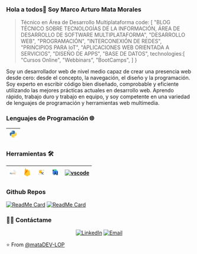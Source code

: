 ### Hola a todos👋 Soy Marco Arturo Mata Morales
> Técnico en Área de Desarrollo Multiplataforma
code: [
"BLOG TÉCNICO SOBRE TECNOLOGÍAS DE LA INFORMACIÓN, ÁREA DE DESARROLLO DE SOFTWARE MULTIPLATAFORMA",
"DESARROLLO WEB",
"PROGRAMACIÓN",
"INTERCONEXIÓN DE REDES",
"PRINCIPIOS PARA IoT",
"APLICACIONES WEB ORIENTADA A SERVICIOS",
"DISEÑO DE APPS",
"BASE DE DATOS",
technologies:[
"Cursos Online",
"Webbinars",
"BootCamps",
]
}

<div>
 <p>
Soy un desarrollador web de nivel medio capaz de crear una presencia web desde cero: desde el concepto, la navegación, el diseño y la programación. Soy experto en escribir código bien diseñado, comprobable y eficiente utilizando las mejores prácticas actuales en desarrollo web. Aprendo rápido, trabajo duro y trabajo en equipo, y soy competente en una variedad de lenguajes de programación y herramientas web multimedia.
</p>
</div>

### Lenguajes de Programación 🌐

| [<img src="https://github.com/mataDEV-LOP/mataDEV-LOP/blob/main/pythoned.png" alt="Python" width="24">](https://www.python.org/)
|---|
 
### Herramientas 🛠️

| [<img src="https://raw.githubusercontent.com/github/explore/80688e429a7d4ef2fca1e82350fe8e3517d3494d/topics/mysql/mysql.png" alt="mysql" width="24">](https://www.mysql.com/) |  [<img src="https://raw.githubusercontent.com/github/explore/80688e429a7d4ef2fca1e82350fe8e3517d3494d/topics/firebase/firebase.png" alt="firebase" width="24">](https://firebase.google.com/) | [<img src="https://github.com/mataDEV-LOP/mataDEV-LOP/blob/main/SQL%20Server%20Management%20Studio.png" alt="Git" width="24">]([https://git-scm.com/](https://learn.microsoft.com/en-us/sql/ssms/download-sql-server-management-studio-ssms?view=sql-server-ver16)) |[<img src="https://github.com/mataDEV-LOP/mataDEV-LOP/blob/main/androidstudio.png" alt="Android Studio" width="24">](https://developer.android.com/studio/intro?hl=es-419) | [<img src="https://upload.wikimedia.org/wikipedia/commons/thumb/2/2d/Visual_Studio_Code_1.18_icon.svg/1200px-Visual_Studio_Code_1.18_icon.svg.png" alt="vscode" width="24">](https://code.visualstudio.com/)
|---|---|---|---|---|

### Github Repos

[![ReadMe Card](https://github-readme-stats.vercel.app/api/pin/?username=mataDEV-LOP&repo=COnsultorio_Quetsales&show_owner=true)](https://github.com/mataDEV-LOP/Consultorio_Quetsales)
[![ReadMe Card](https://github-readme-stats.vercel.app/api/pin/?username=mataDEV-LOP&repo=Citas_Keirymed&show_owner=true)](https://github.com/mataDEV-LOP/Citas_Keirymed)

<h3> 🤝🏻 Contáctame </h3>

<p align="center">
<a href="https://www.linkedin.com/in/marco-mata-212841273/" target="_blank"><img alt="LinkedIn" src="https://img.shields.io/badge/LinkedIn-@Marco Mata-blue?style=flat&logo=linkedin"></a>
<a href="mailto:marcomatam2005@gmail.com"><img alt="Email" src="https://img.shields.io/badge/Email-marcomatam2005@gmail.com-blue?style=flat&logo=gmail"></a>
</p>


⭐️ From [@mataDEV-LOP](https://github.com/mataDEV-LOP)
